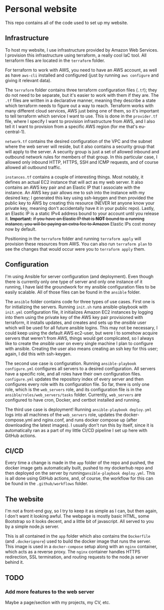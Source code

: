 # Personal website

This repo contains all of the code used to set up my website.

## Infrastructure

To host my website, I use infrastructure provided by Amazon Web Services. I provision this infrastructure using terraform, a really cool IaC tool. All terraform files are located in the `terraform` folder.

For terraform to work with AWS, you need to have an AWS account, as well as have `aws-cli` installed and configured (just by running `aws configure` and giving it relevant data).

The `terraform` folder contains three terraform configuration files (`.tf`); they do not need to be separate, but it's easier to work with them if they are. The `.tf` files are written in a declarative manner, meaning they describe a state which terraform needs to figure out a way to reach. Terraform works with many different cloud services, AWS just being one of them, so it's important to tell terraform which service I want to use. This is done in the `provider.tf` file, where I specify I want to provision infrastructure from AWS, and I also tell it I want to provision from a specific AWS region (for me that's eu-central-1).

`network.tf` contains the desired configuration of the VPC and the subnet where the web server will reside, but it also contains a security group that will apply to the server. A security group is just a set of allowed inbound and outbound network rules for members of that group. In this particular case, I allowed only inbound HTTP, HTTPS, SSH and ICMP requests, and of course allowed all outbound traffic.

`instances.tf` contains a couple of interesting things. Most notably, it defines an actual EC2 instance that will act as my web server. It also contains an AWS key pair and an Elastic IP that I associate with the instance. An AWS key pair allows me to ssh into the instance with my desired key; I generated this key using ssh-keygen and then provided the public key to AWS by creating this resource (NEVER let anyone know your private key, meaning don't accidentally have it in your public repo). Lastly, an Elastic IP is a static IPv4 address bound to your account until you release it. **Important:** ~~if you have an Elastic IP that is **NOT** bound to a running instance, you will be paying an extra fee to Amazon~~ Elastic IPs cost money now by default.

Positioning in the `terraform` folder and running `terraform apply` will provision these resources from AWS. You can also run `terraform plan` to see the changes that would occur were you to `terraform apply` them.

## Configuration

I'm using Ansible for server configuration (and deployment). Even though there is currently only one type of server and only one instance of it running, I have laid the groundwork for my ansible configuration files to be easily scalable. All of those files can be found in the `ansible` folder.

The `ansible` folder contains code for three types of use cases. First one is for initializing the servers. Running `init.sh` runs ansible-playbook with `init.yml` configuration file, it initializes Amazon EC2 instances by logging into them using the private key of the AWS key pair provisioned with terraform, it installs updates, and creates and sets up the _ansible_ user which will be used for all future ansible logins. This may not be necessary, I could keep using the default AWS ec2-user, but were I to somehow acquire servers that weren't from AWS, things would get complicated, so I always like to create the _ansible_ user on every single machine I plan to configure with ansible. Creating the user also means creating an ssh key for this user; again, I did this with ssh-keygen.

The second use case is configuration. Running `ansible-playbook configure.yml` configures all servers to a desired configuration. All servers have a specific role, and all roles have their own configuration files. `configure.yml` updates the repository index of every server and then configures every role with its configuration file. So far, there is only one role, which is the `web_servers` role, and its configuration file is in the `ansible/roles/web_servers/tasks` folder. Currently, `web_servers` are configured to have cron, Docker, and certbot installed and running.

The third use case is deployment! Running `ansible-playbook deploy.yml` logs into all machines of the `web_servers` role, updates the docker-compose.yml and nginx.conf, and runs docker compose up (after downloading the latest images). I usually don't run this by itself, since it is automatically ran as a part of my little CI/CD pipeline I set up here with GitHub actions.

## CI/CD

Every time a change is made in the `app` folder of the repo and pushed, the docker image gets automatically built, pushed to my dockerhub repo and then deployed on the server by running`ansible-playbook deploy.yml`. This is all done using GitHub actions, and, of course, the workflow for this can be found in the `.github/workflows` folder.

## The website

I'm not a front-end guy, so I try to keep it as simple as I can, but then again, I don't want it looking awful. The webpage is mostly basic HTML, some Bootstrap so it looks decent, and a little bit of javascript. All served to you by a simple node.js server.

This is all contained in the `app` folder which also contains the `Dockerfile` (and `.dockerignore`) used to build the docker image that runs the server. This image is used in a `docker-compose` setup along with an `nginx` container, which acts as a reverse proxy. The `nginx` container handles HTTPS redirection, SSL termination, and routing requests to the node.js server behind it.


## TODO

### Add more features to the web server

Maybe a page/section with my projects, my CV, etc.
